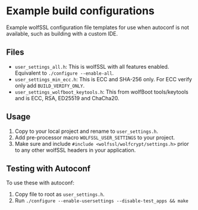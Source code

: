 # Example build configurations

Example wolfSSL configuration file templates for use when autoconf is not available, such as building with a custom IDE.

## Files

* `user_settings_all.h`: This is wolfSSL with all features enabled. Equivalent to `./configure --enable-all`.
* `user_settings_min_ecc.h`: This is ECC and SHA-256 only. For ECC verify only add `BUILD_VERIFY_ONLY`.
* `user_settings_wolfboot_keytools.h`: This from wolfBoot tools/keytools and is ECC, RSA, ED25519 and ChaCha20.

## Usage

1. Copy to your local project and rename to `user_settings.h`.
2. Add pre-processor macro `WOLFSSL_USER_SETTINGS` to your project.
3. Make sure and include `#include <wolfssl/wolfcrypt/settings.h>` prior to any other wolfSSL headers in your application.

## Testing with Autoconf

To use these with autoconf:

1. Copy file to root as `user_settings.h`.
2. Run `./configure --enable-usersettings --disable-test_apps && make`
